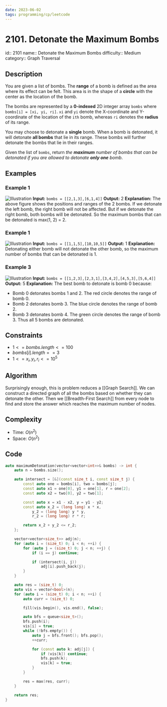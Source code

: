 ```yaml
---
date: 2023-06-02
tags: programming/cp/leetcode
---
```


# 2101. Detonate the Maximum Bombs 

id:: 2101
name:: Detonate the Maximum Bombs
difficulty:: Medium
category:: Graph Traversal

## Description
You are given a list of bombs. The **range** of a bomb is defined as the area where its effect can be felt. This area is in the shape of a **circle** with the center as the location of the bomb.

The bombs are represented by a **0-indexed** 2D integer array `bombs` where `bombs[i] = [xi, yi, ri]`. `xi` and `yi` denote the X-coordinate and Y-coordinate of the location of the `ith` bomb, whereas `ri` denotes the **radius** of its range.

You may choose to detonate a **single** bomb. When a bomb is detonated, it will detonate **all bombs** that lie in its range. These bombs will further detonate the bombs that lie in their ranges.

Given the list of `bombs`, return _the **maximum** number of bombs that can be detonated if you are allowed to detonate **only one** bomb_.

## Examples
### Example 1
![Illustration](https://assets.leetcode.com/uploads/2021/11/06/desmos-eg-3.png)
**Input:** `bombs = [[2,1,3],[6,1,4]]`
**Output:** 2
**Explanation:**
The above figure shows the positions and ranges of the 2 bombs.
If we detonate the left bomb, the right bomb will not be affected.
But if we detonate the right bomb, both bombs will be detonated.
So the maximum bombs that can be detonated is max(1, 2) = 2.

### Example 1
![Illustration](https://assets.leetcode.com/uploads/2021/11/06/desmos-eg-2.png)
**Input:** `bombs = [[1,1,5],[10,10,5]]`
**Output:** 1
**Explanation:**
Detonating either bomb will not detonate the other bomb, so the maximum number of bombs that can be detonated is 1.

### Example 3
![Illustration](https://assets.leetcode.com/uploads/2021/11/07/desmos-eg1.png)
**Input:** `bombs = [[1,2,3],[2,3,1],[3,4,2],[4,5,3],[5,6,4]]`
**Output:** 5
**Explanation:**
The best bomb to detonate is bomb 0 because:
- Bomb 0 detonates bombs 1 and 2. The red circle denotes the range of bomb 0.
- Bomb 2 detonates bomb 3. The blue circle denotes the range of bomb 2.
- Bomb 3 detonates bomb 4. The green circle denotes the range of bomb 3.
Thus all 5 bombs are detonated.

## Constraints
- $1 <= bombs.length <= 100$
- $bombs[i].length == 3$
- $1 <= x_i, y_i, r_i <= 10^5$

## Algorithm
Surprisingly enough, this is problem reduces a [[Graph Search]]. We can construct a directed graph of all the bombs based on whether they can detonate the other. Then we [[Breadth-First Search]] from every node to find and store the answer which reaches the maximum number of nodes.

## Complexity
- Time: $O(n^2)$
- Space: $O(n^2)$

## Code
```cpp
auto maximumDetonation(vector<vector<int>>& bombs) -> int {
	auto n = bombs.size();

	auto intersect = [&](const size_t i, const size_t j) {
		const auto one = bombs[i], two = bombs[j];
		const auto x1 = one[0], y1 = one[1], r = one[2];
		const auto x2 = two[0], y2 = two[1];

		const auto x = x1 - x2, y = y1 - y2;
		const auto x_2 = (long long) x * x,
			y_2 = (long long) y * y,
			r_2 = (long long) r * r;

		return x_2 + y_2 <= r_2;
	};

	vector<vector<size_t>> adj(n);
	for (auto i = (size_t) 0; i < n; ++i) {
		for (auto j = (size_t) 0; j < n; ++j) {
			if (i == j) continue;

			if (intersect(i, j))
				adj[i].push_back(j);
		}
	}

	auto res = (size_t) 0;
	auto vis = vector<bool>(n);
	for (auto i = (size_t) 0; i < n; ++i) {
		auto curr = (size_t) 0;

		fill(vis.begin(), vis.end(), false);

		auto bfs = queue<size_t>();
		bfs.push(i);
		vis[i] = true;
		while (!bfs.empty()) {
			auto j = bfs.front(); bfs.pop();
			++curr;

			for (const auto k: adj[j]) {
				if (vis[k]) continue;
				bfs.push(k);
				vis[k] = true;
			}
		}

		res = max(res, curr);
	}

	return res;
}
```